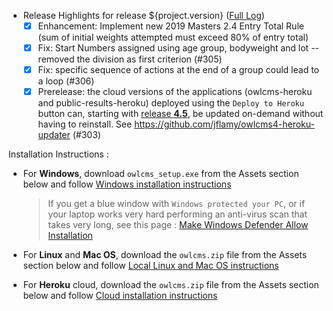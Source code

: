 * Release Highlights for release ${project.version} ([Full Log](https://github.com/jflamy/owlcms4/issues?utf8=%E2%9C%93&q=is%3Aclosed+is%3Aissue+project%3Ajflamy%2Fowlcms4%2F1+))
  - [x] Enhancement: Implement new 2019 Masters 2.4 Entry Total Rule (sum of initial weights attempted must exceed 80% of entry total)
  - [x] Fix: Start Numbers assigned using age group, bodyweight and lot -- removed the division as first criterion (#305)
  - [x] Fix: specific sequence of actions at the end of a group could lead to a loop (#306)
  - [x] Prerelease: the cloud versions of the applications (owlcms-heroku and public-results-heroku) deployed using the `Deploy to Heroku` button can, starting with <u>release **4.5</u>**, be updated on-demand without having to reinstall. See https://github.com/jflamy/owlcms4-heroku-updater (#303)

Installation Instructions :
  - For **Windows**, download `owlcms_setup.exe` from the Assets section below and follow [Windows installation instructions](https://jflamy.github.io/owlcms4/#/LocalWindowsSetup.md) 
    
    > If you get a blue window with `Windows protected your PC`, or if your laptop works very hard performing an anti-virus scan that takes very long, see this page : [Make Windows Defender Allow Installation](https://jflamy.github.io/owlcms4/#/DefenderOff)
  - For **Linux** and **Mac OS**, download the `owlcms.zip` file from the Assets section below and follow [Local Linux and Mac OS instructions](https://jflamy.github.io/owlcms4/#/LocalLinuxMacSetup.md) 
  - For **Heroku** cloud, download the `owlcms.zip` file from the Assets section below and follow [Cloud installation instructions](https://jflamy.github.io/owlcms4/#/Heroku.md)
